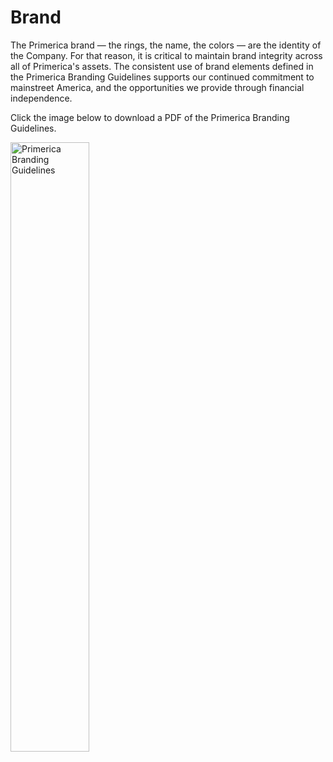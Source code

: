 <!-- import PrimericaBranding from './assets/primerica-branding-guidelines.png'; -->

# Brand

The Primerica brand — the rings, the name, the colors — are the identity of the Company.
For that reason, it is critical to maintain brand integrity across all of Primerica's assets. 
The consistent use of brand elements defined in the Primerica Branding Guidelines supports 
our continued commitment to mainstreet America, and the opportunities we provide through financial independence.
    
Click the image below to download a PDF of the Primerica Branding Guidelines.

<a href="/vitepress-poc/assets/images/primerica-branding-guidelines.pdf" target="_blank"><img src="/vitepress-poc/assets/images/primerica-branding-guidelines.png" width="50%" alt="Primerica Branding Guidelines" class="image-border" /></a>
    
